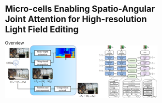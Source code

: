# Micro-cells Enabling Spatio-Angular Joint Attention for High-resolution Light Field Editing


Overview
![Overview](DEMO/Overview.png)
